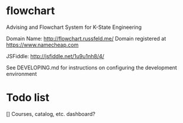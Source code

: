 # flowchart
Advising and Flowchart System for K-State Engineering

Domain Name: http://flowchart.russfeld.me/
Domain registered at https://www.namecheap.com

JSFiddle: http://jsfiddle.net/1u9u1nh8/4/

See DEVELOPING.md for instructions on configuring the development environment

# Todo list

[] Courses, catalog, etc. dashboard?
